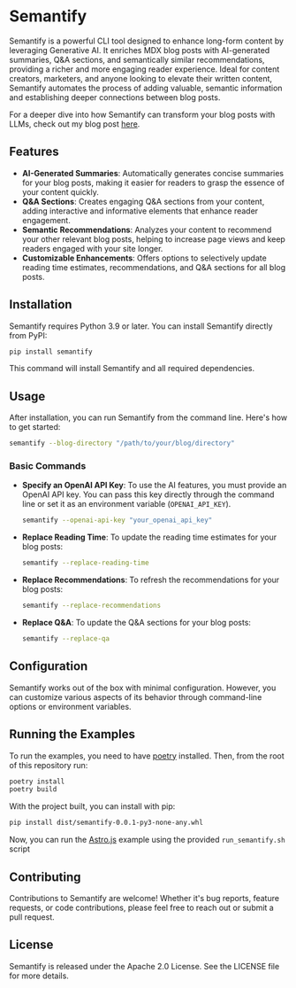# Semantify

Semantify is a powerful CLI tool designed to enhance long-form content by leveraging Generative AI. It enriches MDX blog posts with AI-generated summaries, Q&A sections, and semantically similar recommendations, providing a richer and more engaging reader experience. Ideal for content creators, marketers, and anyone looking to elevate their written content, Semantify automates the process of adding valuable, semantic information and establishing deeper connections between blog posts.

For a deeper dive into how Semantify can transform your blog posts with LLMs, check out my blog post [here](https://stephencollins.tech/posts/how-to-enhance-content-with-semantify-ai).

## Features

- **AI-Generated Summaries**: Automatically generates concise summaries for your blog posts, making it easier for readers to grasp the essence of your content quickly.
- **Q&A Sections**: Creates engaging Q&A sections from your content, adding interactive and informative elements that enhance reader engagement.
- **Semantic Recommendations**: Analyzes your content to recommend your other relevant blog posts, helping to increase page views and keep readers engaged with your site longer.
- **Customizable Enhancements**: Offers options to selectively update reading time estimates, recommendations, and Q&A sections for all blog posts.

## Installation

Semantify requires Python 3.9 or later. You can install Semantify directly from PyPI:

```bash
pip install semantify
```

This command will install Semantify and all required dependencies.

## Usage

After installation, you can run Semantify from the command line. Here's how to get started:

```bash
semantify --blog-directory "/path/to/your/blog/directory"
```

### Basic Commands

- **Specify an OpenAI API Key**: To use the AI features, you must provide an OpenAI API key. You can pass this key directly through the command line or set it as an environment variable (`OPENAI_API_KEY`).

  ```bash
  semantify --openai-api-key "your_openai_api_key"
  ```

- **Replace Reading Time**: To update the reading time estimates for your blog posts:

  ```bash
  semantify --replace-reading-time
  ```

- **Replace Recommendations**: To refresh the recommendations for your blog posts:

  ```bash
  semantify --replace-recommendations
  ```

- **Replace Q&A**: To update the Q&A sections for your blog posts:

  ```bash
  semantify --replace-qa
  ```

## Configuration

Semantify works out of the box with minimal configuration. However, you can customize various aspects of its behavior through command-line options or environment variables.

## Running the Examples

To run the examples, you need to have [poetry](https://python-poetry.org/) installed. Then, from the root of this repository run:

```bash
poetry install
poetry build
```

With the project built, you can install with pip:

```bash
pip install dist/semantify-0.0.1-py3-none-any.whl
```

Now, you can run the [Astro.js](https://astro.build/) example using the provided `run_semantify.sh` script

## Contributing

Contributions to Semantify are welcome! Whether it's bug reports, feature requests, or code contributions, please feel free to reach out or submit a pull request.

## License

Semantify is released under the Apache 2.0 License. See the LICENSE file for more details.
